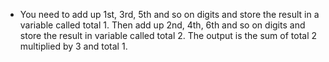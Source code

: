 - You need to add up 1st, 3rd, 5th and so on digits and store the result in a variable called total 1. Then add up 2nd, 4th, 6th and so on digits and store the result in variable called total 2. The output is the sum of total 2 multiplied by 3 and total 1.
